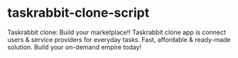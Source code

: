 # taskrabbit-clone-script
Taskrabbit clone: Build your marketplace!! Taskrabbit clone app is connect users &amp; service providers for everyday tasks. Fast, affordable &amp; ready-made solution. Build your on-demand empire today!
